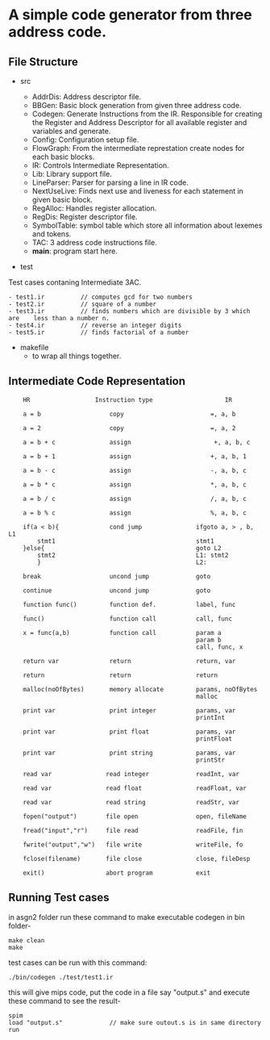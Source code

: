 # A simple code generator from three address code.

## File Structure
- src
    - AddrDis: Address descriptor file. 
    - BBGen: Basic block generation from given three address code.
    - Codegen: Generate Instructions from the IR. Responsible for creating the Register and Address Descriptor for all available register and variables and generate.
    - Config: Configuration setup file.
    - FlowGraph: From the intermediate represtation create nodes for each   basic blocks.
    - IR: Controls Intermediate Representation.
    - Lib: Library support file.
    - LineParser: Parser for parsing a line in IR code.
    - NextUseLive: Finds next use and liveness for each statement in given basic block.
    - RegAlloc: Handles register allocation.
    - RegDis: Register descriptor file.
    - SymbolTable: symbol table which store all information about lexemes and tokens.
    - TAC: 3 address code instructions file. 
    - __main__: program start here.

- test

Test cases contaning Intermediate 3AC.

      
    - test1.ir          // computes gcd for two numbers
    - test2.ir          // square of a number
    - test3.ir          // finds numbers which are divisible by 3 which are    less than a number n. 
    - test4.ir          // reverse an integer digits 
    - test5.ir          // finds factorial of a number
     

- makefile
    - to wrap all things together.

## Intermediate Code Representation


        HR                  Instruction type                    IR

        a = b                   copy                        =, a, b

        a = 2                   copy                        =, a, 2

        a = b + c               assign                       +, a, b, c

        a = b + 1               assign                      +, a, b, 1

        a = b - c               assign                      -, a, b, c

        a = b * c               assign                      *, a, b, c

        a = b / c               assign                      /, a, b, c

        a = b % c               assign                      %, a, b, c

        if(a < b){              cond jump               ifgoto a, > , b, L1 
            stmt1                                       stmt1
        }else{                                          goto L2
            stmt2                                       L1: stmt2
            }                                           L2:              

        break                   uncond jump             goto

        continue                uncond jump             goto

        function func()         function def.           label, func

        func()                  function call           call, func        

        x = func(a,b)           function call           param a
                                                        param b
                                                        call, func, x

        return var              return                  return, var

        return                  return                  return 

        malloc(noOfBytes)       memory allocate         params, noOfBytes 
                                                        malloc     
 
        print var               print integer           params, var
                                                        printInt   

        print var               print float             params, var
                                                        printFloat   

        print var               print string            params, var
                                                        printStr   

        read var               read integer             readInt, var   

        read var               read float               readFloat, var   

        read var               read string              readStr, var 

        fopen("output")        file open                open, fileName     

        fread("input","r")     file read                readFile, fin     

        fwrite("output","w")   file write               writeFile, fo     

        fclose(filename)       file close               close, fileDesp    

        exit()                 abort program            exit    

## Running Test cases

   in asgn2 folder run these command to make executable codegen in bin folder-

    make clean
    make

   test cases can be run with this command:

    ./bin/codegen ./test/test1.ir

   this will give mips code, put the code in a file say "output.s" and execute these command to see the result-

    spim
    load "output.s"             // make sure outout.s is in same directory
    run

